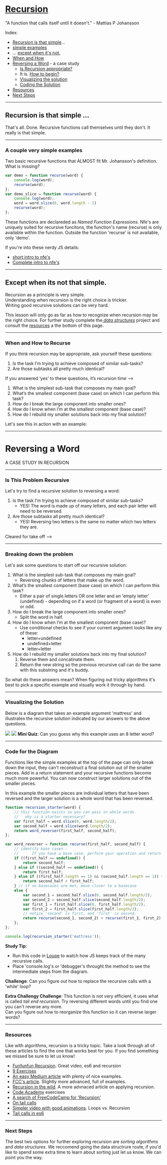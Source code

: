# [Recursion](https://elewa-academy.github.io/General-Resources/cs-101/recursion-101.html)
"A function that calls itself until it doesn't."
    - Mattias P Johansson
    
Index:  
* [Recursion is that simple](#recursion-is-that-simple)...
* [simple examples](#a-couple-very-simple-examples)
* ... [except when it's not.](#except-when-its-not-that-simple)
* [When and How](#when-and-how-to-recurse)
* [Reversing a Word](#reversing-a-word) - a case study
    * [Is Recursion appropriate?](#is-this-problem-recursive)
    * It is. [How to begin?](#breaking-down-the-problem)
    * [Visualizing the solution](#visualizing-the-solution)
    * [Coding the Solution](#code-for-the-diagram)
* [Resources](#resources)
* [Next Steps](#next-steps)
___
## Recursion is that simple ...
That's all. Done.  Recursive functions call themselves until they don't.  It really is that simple.
___
### A couple very simple examples
Two basic recursive functions that ALMOST fit Mr. Johansson's definition.  What is missing?
```javascript
var demo = function recurse(word) {
    console.log(word);
    recurse(word);
};
var demo_slice = function recurse(word) {
    console.log(word);
    word = word.slice(0, word.length - 1)
    recurse(word);
};
```
These functions are declareded as _Named Function Expressions_. Nfe's are uniquely suited for recursive funcitons, the function's name (recurse) is only available within the function.  Outside the function 'recurse' is not available, only 'demo'.

If you're into these nerdy JS details:
* [short intro to nfe's](http://raganwald.com/2014/10/24/fun-with-named-functions.html)
* [Complete intro to nfe's](https://kangax.github.io/nfe/)

___
## Except when its not that simple. 
Recursion as a principle is very simple.  
Understanding when recursion is the right choice is trickier.  
Writing good recursive solutions can be very hard.

This lesson will only go as far as how to recognize when recursion may be the right choice. For further study complete the[ _data structures_](https://github.com/jankeLearning/projects/tree/master/03-data-structures) project and consult the [resources](#resources) a the bottom of this page.
___
### When and How to Recurse
If you think recursion may be appropriate, ask yourself these questions:
1. Is the task I’m trying to achieve composed of similar sub-tasks?
2. Are those subtasks all pretty much identical?

If you answered ‘yes’ to these questions, it’s recursion time -->

1. What is the simplest sub-task that composes my main goal?
2. What’s the smallest component (base case) on which I can perform this task?
3. How do I break the large component into smaller ones?
4. How do I know when I’m at the smallest component (base case)?
5. How do I rebuild my smaller solutions back into my final solution?

Let's see this in action with an example:
___
# Reversing a Word
A CASE STUDY IN RECURSION
___
### Is This Problem Recursive
Let's try to find a recursive solution to reversing a word:
1. Is the task I’m trying to achieve composed of similar sub-tasks?
    * YES!  The word is made up of many letters, and each pair letter will need to be reversed.
2. Are those subtasks all pretty much identical?
    * YES!  Reversing two letters is the same no matter which two letters they are.

Cleared for take off -->
___
### Breaking down the problem
Let's ask some questions to start off our recursive solution:
1. What is the simplest sub-task that composes my main goal?
    * Reversing chunks of letters that make up the word. 
2. What’s the smallest component (base case) on which I can perform this task?
    * Either a pair of single letters OR one letter and an 'empty letter' (undefined) - depending on if a word (or fragment of a word) is even or odd.
3. How do I break the large component into smaller ones?
    * Split the word in half.
4. How do I know when I’m at the smallest component (base case)?
    * Use conditional checks to see if your current argument looks like any of these:
        * letter+undefined 
        * undefined+letter
        * letter+letter
5. How do I rebuild my smaller solutions back into my final solution?
    1. Reverse them and concatinate them.  
    2. Return the new string so the previous recursive call can do the same with this substring and it's buddy.
    
So what do these answers mean?  When figuring out tricky algorithms it's best to pick a specific example and visually work it through by hand.
___
### Visualizing the Solution
Below is a diagram that takes an example argument 'mattress' and illustrates the recursive solution indicated by our answers to the above questions.  


![](https://github.com/elewa-academy/diagrams/blob/master/code-flow/recursion-example.png)
![](https://github.com/elewa-academy/diagrams/blob/master/code-flow/legend.png)
__Mini Quiz__: Can you guess why this example uses an 8 letter word?

___
### Code for the Diagram 
Functions like the simple examples at the top of the page can only break down the input, they can't reconstruct a final solution out of the smaller pieces.  Add in a return statement and your recursive functions become much more powerful.  You can now construct larger solutions out of the smaller pieces.

In this example the smaller pieces are individual letters that have been reversed and the larger solution is a whole word that has been reversed.  
```javascript
function recursion_starter(word) {
    // this function exists so you can pass in whole words.
    //   why is a starter necessary?
    var first_half = word.slice(0, word.length/2);
    var second_half = word.slice(word.length/2);
    return word_reverser(first_half, second_half);
};

var word_reverser = function recurse(first_half, second_half) {
    // identify base cases -
    //      If you have a base case, perform your operation and return the result
    if ((first_half == undefined)) {
        return second_half; 
    } else if ((second_half == undefined)) {
        return first_half; 
    } else if ((first_half.length == 1) && (second_half.length == 1)) {
        return second_half + first_half; 
    } // if no basecases are met, move closer to a basecase
    else {
        var second_1 = second_half.slice(0, second_half.length/2);
        var second_2 = second_half.slice(second_half.length/2);
        var first_1 = first_half.slice(0, first_half.length/2);
        var first_2 = first_half.slice(first_half.length/2);
        // notice 'second' is first, and 'first' is second.
        return recurse(second_1, second_2) + recurse(first_1, first_2);
    };
};

console.log(recursion_starter('mattress'));
``` 
__Study Tip__: 
* Run this code in [Loupe](http://latentflip.com/loupe/) to watch how JS keeps track of the many recursive calls.
* Place 'console.log's or 'debugger's throught the method to see the intermediate steps from the diagram.

__Challenge__: Can you figure out how to replace the recursive calls with a 'while' loop?

__Extra Challengy Challenge__: This function is not very efficient, it uses what is called _tail end recursion_.  Try reversing different words until you find one you can't reverse any more.  
Can you figure out how to reorganize this function so it can reverse larger words?
___
### Resources
Like with algorithms, recursion is a tricky topic.  Take a look through all of these articles to find the one that works best for you. If you find something we missed be sure to let us know!
* [Funfunfun Recursion](https://www.youtube.com/watch?v=k7-N8R0-KY4). Great video, es6 and recursion
* [9 Exercises](http://www.w3resource.com/javascript-exercises/javascript-recursion-functions-exercises.php)
* [An easy Medium article](https://medium.com/@zfrisch/understanding-recursion-in-javascript-992e96449e03) with plenty of nice examples.
* [FCC's article](https://medium.freecodecamp.org/recursion-in-javascript-1608032c7a1f). Slightly more advanced, full of examples.
* [Recursion in the wild](https://www.sitepoint.com/recursion-functional-javascript/).  A more advnaced article on applying recursion.
* [Code Academy](https://www.codecademy.com/courses/javascript-lesson-205/0/1) exercises
* [A search of FreeCodeCamp for 'Recursion'](https://medium.freecodecamp.org/search?q=recursion)
* [On tail calls](https://medium.com/functional-javascript/recursion-282a6abbf3c5)
* [Simpler video with good animations](https://www.youtube.com/watch?v=FyHloXKnPWc). Loops vs. Recursion  
* [Tail calls in es6](http://jimrottinger.github.io/es6-tail-call-optimization/)  

___
### Next Steps
The best two options for further exploring recursion are _sorting algorithms_ and _data structures_.  We reccomend going the data structrure route, if you'd like to spend some extra time to learn about sorting just let us know.  We can point you the way.
